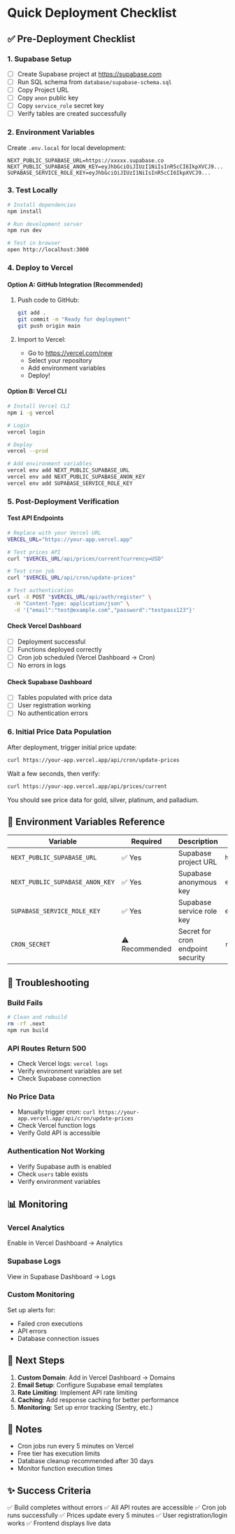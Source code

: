# Quick Deployment Checklist

## ✅ Pre-Deployment Checklist

### 1. Supabase Setup
- [ ] Create Supabase project at https://supabase.com
- [ ] Run SQL schema from `database/supabase-schema.sql`
- [ ] Copy Project URL
- [ ] Copy `anon` public key
- [ ] Copy `service_role` secret key
- [ ] Verify tables are created successfully

### 2. Environment Variables
Create `.env.local` for local development:

```env
NEXT_PUBLIC_SUPABASE_URL=https://xxxxx.supabase.co
NEXT_PUBLIC_SUPABASE_ANON_KEY=eyJhbGciOiJIUzI1NiIsInR5cCI6IkpXVCJ9...
SUPABASE_SERVICE_ROLE_KEY=eyJhbGciOiJIUzI1NiIsInR5cCI6IkpXVCJ9...
```

### 3. Test Locally
```bash
# Install dependencies
npm install

# Run development server
npm run dev

# Test in browser
open http://localhost:3000
```

### 4. Deploy to Vercel

#### Option A: GitHub Integration (Recommended)
1. Push code to GitHub:
   ```bash
   git add .
   git commit -m "Ready for deployment"
   git push origin main
   ```

2. Import to Vercel:
   - Go to https://vercel.com/new
   - Select your repository
   - Add environment variables
   - Deploy!

#### Option B: Vercel CLI
```bash
# Install Vercel CLI
npm i -g vercel

# Login
vercel login

# Deploy
vercel --prod

# Add environment variables
vercel env add NEXT_PUBLIC_SUPABASE_URL
vercel env add NEXT_PUBLIC_SUPABASE_ANON_KEY
vercel env add SUPABASE_SERVICE_ROLE_KEY
```

### 5. Post-Deployment Verification

#### Test API Endpoints
```bash
# Replace with your Vercel URL
VERCEL_URL="https://your-app.vercel.app"

# Test prices API
curl "$VERCEL_URL/api/prices/current?currency=USD"

# Test cron job
curl "$VERCEL_URL/api/cron/update-prices"

# Test authentication
curl -X POST "$VERCEL_URL/api/auth/register" \
  -H "Content-Type: application/json" \
  -d '{"email":"test@example.com","password":"testpass123"}'
```

#### Check Vercel Dashboard
- [ ] Deployment successful
- [ ] Functions deployed correctly
- [ ] Cron job scheduled (Vercel Dashboard → Cron)
- [ ] No errors in logs

#### Check Supabase Dashboard
- [ ] Tables populated with price data
- [ ] User registration working
- [ ] No authentication errors

### 6. Initial Price Data Population

After deployment, trigger initial price update:
```bash
curl https://your-app.vercel.app/api/cron/update-prices
```

Wait a few seconds, then verify:
```bash
curl https://your-app.vercel.app/api/prices/current
```

You should see price data for gold, silver, platinum, and palladium.

## 🎯 Environment Variables Reference

| Variable | Required | Description | Example |
|----------|----------|-------------|---------|
| `NEXT_PUBLIC_SUPABASE_URL` | ✅ Yes | Supabase project URL | `https://xxxxx.supabase.co` |
| `NEXT_PUBLIC_SUPABASE_ANON_KEY` | ✅ Yes | Supabase anonymous key | `eyJhbGciOiJIUzI1...` |
| `SUPABASE_SERVICE_ROLE_KEY` | ✅ Yes | Supabase service role key | `eyJhbGciOiJIUzI1...` |
| `CRON_SECRET` | ⚠️ Recommended | Secret for cron endpoint security | `random-secret-string` |

## 🔧 Troubleshooting

### Build Fails
```bash
# Clean and rebuild
rm -rf .next
npm run build
```

### API Routes Return 500
- Check Vercel logs: `vercel logs`
- Verify environment variables are set
- Check Supabase connection

### No Price Data
- Manually trigger cron: `curl https://your-app.vercel.app/api/cron/update-prices`
- Check Vercel function logs
- Verify Gold API is accessible

### Authentication Not Working
- Verify Supabase auth is enabled
- Check `users` table exists
- Verify environment variables

## 📊 Monitoring

### Vercel Analytics
Enable in Vercel Dashboard → Analytics

### Supabase Logs
View in Supabase Dashboard → Logs

### Custom Monitoring
Set up alerts for:
- Failed cron executions
- API errors
- Database connection issues

## 🚀 Next Steps

1. **Custom Domain**: Add in Vercel Dashboard → Domains
2. **Email Setup**: Configure Supabase email templates
3. **Rate Limiting**: Implement API rate limiting
4. **Caching**: Add response caching for better performance
5. **Monitoring**: Set up error tracking (Sentry, etc.)

## 📝 Notes

- Cron jobs run every 5 minutes on Vercel
- Free tier has execution limits
- Database cleanup recommended after 30 days
- Monitor function execution times

## ✨ Success Criteria

✅ Build completes without errors
✅ All API routes are accessible
✅ Cron job runs successfully
✅ Prices update every 5 minutes
✅ User registration/login works
✅ Frontend displays live data
